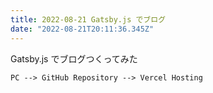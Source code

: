 ```yaml
---
title: 2022-08-21 Gatsby.js でブログ
date: "2022-08-21T20:11:36.345Z"
---
```


Gatsby.js でブログつくってみた

```
PC --> GitHub Repository --> Vercel Hosting
```

